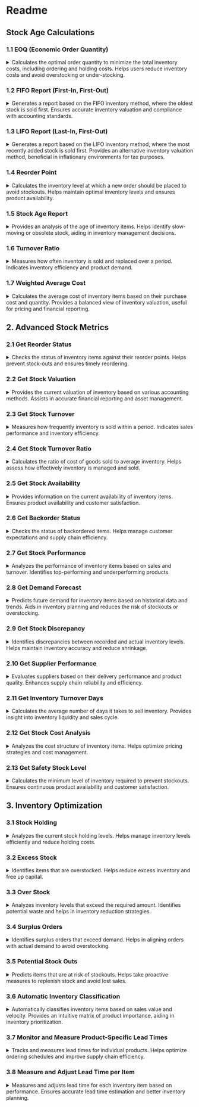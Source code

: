 # Readme

## Stock Age Calculations

### 1.1 EOQ (Economic Order Quantity)

<details>

<summary>
Calculates the optimal order quantity to minimize the total inventory costs, including ordering and holding costs. Helps users reduce inventory costs and avoid overstocking or under-stocking.
</summary>

EndpointName: `/stock-age/eoq`

Excel Formula: `StockAgeEOQ("APIKEY", demand_rate, order_cost, holding_cost)`

API Input:

```json
{
  "demand_rate": 1000,
  "order_cost": 50,
  "holding_cost": 5
}
```

API Output:

```json
Copy code
{
  "eoq": 200
}
```
</details>

### 1.2 FIFO Report (First-In, First-Out)

<details>
<summary>
Generates a report based on the FIFO inventory method, where the oldest stock is sold first. Ensures accurate inventory valuation and compliance with accounting standards.
</summary>

EndpointName: `/stock-age/fifo-report`

Excel Formula: `StockAgeFIFO("APIKEY", receipts, total_sales)`

API Input:

```json
Copy code
{
  "receipts": [100, 200, 300],
  "total_sales": 150
}
```

API Output:

```json
Copy code
{
  "fifo_report": [100, 200, 150]
}
```

</details>

### 1.3 LIFO Report (Last-In, First-Out)

<details>
<summary>Generates a report based on the LIFO inventory method, where the most recently added stock is sold first. Provides an alternative inventory valuation method, beneficial in inflationary environments for tax purposes.</summary>

EndpointName: `/stock-age/lifo-report`

Excel Formula: `StockAgeLIFO("APIKEY", receipts, total_sales)`

API Input:

```json
{
  "receipts": [100, 200, 300],
  "total_sales": 150
}
```

API Output:
```json

{
  "lifo_report": [300, 150, 0]
}
```

</details>

### 1.4 Reorder Point

<details>
<summary>Calculates the inventory level at which a new order should be placed to avoid stockouts. Helps maintain optimal inventory levels and ensures product availability.</summary>

EndpointName: `/stock-age/reorder-point`

Excel Formula: `StockAgeReorderPoint("APIKEY", lead_time_demand, safety_stock)`

API Input:

```json
{
  "lead_time_demand": 500,
  "safety_stock": 100
}
```

API Output:

```json
{
  "reorder_point": 600
}
```

</details>

### 1.5 Stock Age Report

<details>
<summary>Provides an analysis of the age of inventory items. Helps identify slow-moving or obsolete stock, aiding in inventory management decisions.</summary>

EndpointName: `/stock-age/report`

Excel Formula: `StockAgeReport("APIKEY", receipts, current_date)`

API Input:

```json
{
  "receipts": [
    {"date": "2023-01-01", "quantity": 100},
    {"date": "2023-02-01", "quantity": 200},
    {"date": "2023-03-01", "quantity": 300}
  ],
  "current_date": "2024-06-01"
}
```

API Output:

```json
{
  "stock_age_report": [
    {"date": "2023-01-01", "age": 517},
    {"date": "2023-02-01", "age": 486},
    {"date": "2023-03-01", "age": 456}
  ]
}
```

</details>

### 1.6 Turnover Ratio

<details>
<summary>Measures how often inventory is sold and replaced over a period. Indicates inventory efficiency and product demand.</summary>

EndpointName: `/stock-age/turnover-ratio`

Excel Formula: `StockAgeTurnoverRatio("APIKEY", cost_of_goods_sold, average_inventory)`

API Input:

```json
{
  "cost_of_goods_sold": 10000,
  "average_inventory": 2000
}
```
API Output:

```json
{
  "turnover_ratio": 5
}
```
</details>

### 1.7 Weighted Average Cost

<details>
<summary>Calculates the average cost of inventory items based on their purchase cost and quantity.  Provides a balanced view of inventory valuation, useful for pricing and financial reporting.</summary>

EndpointName: `/stock-age/weighted-average-cost`

Excel Formula: `StockAgeWeightedAverageCost("APIKEY", receipts, quantities)`

API Input:

```json

{
  "receipts": [100, 200, 300],
  "quantities": [10, 20, 30]
}
```
API Output:

```json

{
  "weighted_average_cost": 233.33
}
```
</details>

## 2. Advanced Stock Metrics

### 2.1 Get Reorder Status

<details>
<summary>Checks the status of inventory items against their reorder points. Helps prevent stock-outs and ensures timely reordering.</summary>

EndpointName: `/stock-metrics/reorder-status`

Excel Formula: `GetReorderStatus("APIKEY", stock_levels, reorder_points)`

API Input:

```json
{
  "stock_levels": [100, 50, 30],
  "reorder_points": [50, 50, 40]
}
```

API Output:

```json
{
  "reorder_status": ["No", "Yes", "Yes"]
}
```

</details>

### 2.2 Get Stock Valuation

<details>
<summary>Provides the current valuation of inventory based on various accounting methods. Assists in accurate financial reporting and asset management.</summary>

EndpointName: `/stock-metrics/valuation`

Excel Formula: `GetStockValuation("APIKEY", stock_levels, unit_costs)`

API Input:

```json
{
  "stock_levels": [100, 200, 300],
  "unit_costs": [10, 15, 20]
}
```

API Output:

```json
{
  "stock_valuation": 10000
}
```

</details>

### 2.3 Get Stock Turnover

<details>
<summary>Measures how frequently inventory is sold within a period. Indicates sales performance and inventory efficiency.</summary>

EndpointName: `/stock-metrics/turnover`

Excel Formula: `GetStockTurnover("APIKEY", sales, inventory)`

API Input:

```json
{
  "sales": 5000,
  "inventory": 1000
}
```

API Output:

```json
{
  "turnover": 5
}
```

</details>

### 2.4 Get Stock Turnover Ratio

<details>
<summary>Calculates the ratio of cost of goods sold to average inventory. Helps assess how effectively inventory is managed and sold.</summary>

EndpointName: `/stock-metrics/turnover-ratio`

Excel Formula: `GetStockTurnoverRatio("APIKEY", cost_of_goods_sold, average_inventory)`

API Input:

```json
{
  "cost_of_goods_sold": 10000,
  "average_inventory": 2500
}
```

API Output:

```json
{
  "turnover_ratio": 4
}
```

</details>

### 2.5 Get Stock Availability

<details>
<summary>Provides information on the current availability of inventory items. Ensures product availability and customer satisfaction.</summary>

EndpointName: `/stock-metrics/availability`

Excel Formula: `GetStockAvailability("APIKEY", product_ids)`

API Input:

```json
{
  "product_ids": ["A1", "B2", "C3"]
}
```

API Output:

```json
{
  "availability": ["In Stock", "Out of Stock", "In Stock"]
}
```
</details>

### 2.6 Get Backorder Status

<details>
<summary>Checks the status of backordered items. Helps manage customer expectations and supply chain efficiency.</summary>

EndpointName: `/stock-metrics/backorder-status`

Excel Formula: `GetBackorderStatus("APIKEY", product_ids)`

API Input:

```json
{
  "product_ids": ["A1", "B2", "C3"]
}
```

API Output:

```json
{
  "backorder_status": ["No", "Yes", "No"]
}
```

</details>

### 2.7 Get Stock Performance

<details>
<summary>Analyzes the performance of inventory items based on sales and turnover. Identifies top-performing and underperforming products.</summary>

EndpointName: `/stock-metrics/performance`

Excel Formula: `GetStockPerformance("APIKEY", product_ids, sales_data)`

API Input:

```json
{
  "product_ids": ["A1", "B2", "C3"],
  "sales_data": [100, 200, 150]
}
```

API Output:

```json
{
  "performance": ["Good", "Excellent", "Average"]
}
```
</details>

### 2.8 Get Demand Forecast

<details>
<summary>Predicts future demand for inventory items based on historical data and trends. Aids in inventory planning and reduces the risk of stockouts or overstocking.</summary>

EndpointName: `/stock-metrics/demand-forecast`

Excel Formula: `GetDemandForecast("APIKEY", historical_sales)`

API Input:

```json
{
  "historical_sales": [500, 600, 700, 800]
}
```

API Output:

```json
{
  "demand_forecast": 750
}
```
</details>

### 2.9 Get Stock Discrepancy

<details>
<summary>Identifies discrepancies between recorded and actual inventory levels. Helps maintain inventory accuracy and reduce shrinkage.</summary>

EndpointName: `/stock-metrics/discrepancy`

Excel Formula: `GetStockDiscrepancy("APIKEY", system_stock, actual_stock)`

API Input:

```json
{
  "system_stock": [100, 200, 300],
  "actual_stock": [90, 210, 295]
}
```
API Output:

```json
{
  "discrepancy": [-10, 10, -5]
}
```
</details>

### 2.10 Get Supplier Performance

<details>
<summary>Evaluates suppliers based on their delivery performance and product quality. Enhances supply chain reliability and efficiency.</summary>

EndpointName: `/stock-metrics/supplier-performance`

Excel Formula: `GetSupplierPerformance("APIKEY", supplier_ids, delivery_times)`

API Input:

```json
{
  "supplier_ids": ["S1", "S2", "S3"],
  "delivery_times": [5, 7, 10]
}
```

API Output:

```json
{
  "performance": ["Excellent", "Good", "Poor"]
}
```
</details>

### 2.11 Get Inventory Turnover Days

<details>
<summary>Calculates the average number of days it takes to sell inventory. Provides insight into inventory liquidity and sales cycle.</summary>

EndpointName: `/stock-metrics/inventory-turnover-days`

Excel Formula: `GetInventoryTurnoverDays("APIKEY", cost_of_goods_sold, average_inventory)`

API Input:

```json
{
  "cost_of_goods_sold": 10000,
  "average_inventory": 2000
}
```

API Output:

```json
{
  "turnover_days": 73
}
```
</details>

### 2.12 Get Stock Cost Analysis

<details>
<summary>Analyzes the cost structure of inventory items. Helps optimize pricing strategies and cost management.</summary>

EndpointName: `/stock-metrics/cost-analysis`

Excel Formula: `GetStockCostAnalysis("APIKEY", product_ids, costs)`

API Input:

```json
{
  "product_ids": ["A1", "B2", "C3"],
  "costs": [1000, 2000, 3000]
}
```

API Output:

```json
{
  "cost_analysis": [1000, 2000, 3000]
}
```
</details>

### 2.13 Get Safety Stock Level

<details>
<summary>Calculates the minimum level of inventory required to prevent stockouts. Ensures continuous product availability and customer satisfaction.</summary>

EndpointName: `/stock-metrics/safety-stock-level`

Excel Formula: `GetSafetyStockLevel("APIKEY", demand_variability, lead_time_variability, service_level)`

API Input:

```json
{
  "demand_variability": 50,
  "lead_time_variability": 10,
  "service_level": 95
}
```

API Output:

```json
{
  "safety_stock_level": 75
}
```

</details>

## 3. Inventory Optimization

### 3.1 Stock Holding

<details>
<summary>Analyzes the current stock holding levels. Helps manage inventory levels efficiently and reduce holding costs.</summary>

EndpointName: `/inventory-optimization/stock-holding`

Excel Formula: `InventoryStockHolding("APIKEY", product_ids, stock_levels)`

API Input:

```json
{
  "product_ids": ["A1", "B2", "C3"],
  "stock_levels": [100, 200, 300]
}
```

API Output:

```json
{
  "stock_holding": [100, 200, 300]
}
```

</details>

### 3.2 Excess Stock

<details>
<summary>Identifies items that are overstocked. Helps reduce excess inventory and free up capital.</summary>

EndpointName: `/inventory-optimization/excess-stock`

Excel Formula: `InventoryExcessStock("APIKEY", stock_levels, excess_threshold)`

API Input:

```json
{
  "stock_levels": [100, 200, 300],
  "excess_threshold": 150
}
```

API Output:

```json
{
  "excess_stock": [0, 50, 150]
}
```

</details>

### 3.3 Over Stock

<details>
<summary>Analyzes inventory levels that exceed the required amount. Identifies potential waste and helps in inventory reduction strategies.</summary>

EndpointName: `/inventory-optimization/over-stock`

Excel Formula: `InventoryOverStock("APIKEY", stock_levels, optimal_stock)`

API Input:

```json
{
  "stock_levels": [100, 200, 300],
  "optimal_stock": 150
}
```

API Output:

```json
{
  "over_stock": [0, 50, 150]
}
```

</details>

### 3.4 Surplus Orders

<details>
<summary>Identifies surplus orders that exceed demand. Helps in aligning orders with actual demand to avoid overstocking.</summary>

EndpointName: `/inventory-optimization/surplus-orders`

Excel Formula: `InventorySurplusOrders("APIKEY", order_quantities, demand_forecast)`

API Input:

```json
{
  "order_quantities": [150, 250, 350],
  "demand_forecast": 200
}
```

API Output:

```json
{
  "surplus_orders": [0, 50, 150]
}
```
</details>

### 3.5 Potential Stock Outs

<details>
<summary>Predicts items that are at risk of stockouts. Helps take proactive measures to replenish stock and avoid lost sales.</summary>

EndpointName: `/inventory-optimization/potential-stock-outs`

Excel Formula: `InventoryPotentialStockOuts("APIKEY", stock_levels, reorder_points)`

API Input:

```json
{
  "stock_levels": [50, 60, 70],
  "reorder_points": [100, 60, 80]
}
```

API Output:

```json
{
  "potential_stock_outs": [50, 0, 10]
}
```

</details>

### 3.6 Automatic Inventory Classification

<details>
<summary>Automatically classifies inventory items based on sales value and velocity. Provides an intuitive matrix of product importance, aiding in inventory prioritization.</summary>

EndpointName: `/inventory-optimization/automatic-classification`

Excel Formula: `InventoryAutoClassification("APIKEY", product_ids, sales_value, sales_velocity)`

API Input:

```json
{
  "product_ids": ["A1", "B2", "C3"],
  "sales_value": [1000, 1500, 2000],
  "sales_velocity": [5, 10, 15]
}
```

API Output:

```json
{
  "classification": ["A", "B", "C"]
}
```
</details>

### 3.7 Monitor and Measure Product-Specific Lead Times

<details>
<summary>Tracks and measures lead times for individual products. Helps optimize ordering schedules and improve supply chain efficiency.</summary>

EndpointName: `/inventory-optimization/lead-time-monitor`

Excel Formula: `MonitorLeadTime("APIKEY", product_ids, lead_times)`

API Input:

```json
{
  "product_ids": ["A1", "B2", "C3"],
  "lead_times": [5, 7, 10]
}
```

API Output:

```json
{
  "lead_time_monitor": [5, 7, 10]
}
```
</details>

### 3.8 Measure and Adjust Lead Time per Item

<details>
<summary>Measures and adjusts lead time for each inventory item based on performance. Ensures accurate lead time estimation and better inventory planning.</summary>

EndpointName: `/inventory-optimization/lead-time-adjustment`

Excel Formula: `AdjustLeadTime("APIKEY", product_ids, actual_lead_times)`

API Input:

```json
{
  "product_ids": ["A1", "B2", "C3"],
  "actual_lead_times": [4, 6, 9]
}
```

API Output:

```json
{
  "lead_time_adjustment": [4, 6, 9]
}
```
</details>
